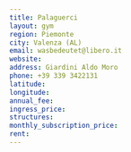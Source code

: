 ```yaml
---
title: Palaguerci
layout: gym
region: Piemonte
city: Valenza (AL)
email: wasbedeutet@libero.it
website: 
address: Giardini Aldo Moro
phone: +39 339 3422131
latitude: 
longitude: 
annual_fee: 
ingress_price: 
structures: 
monthly_subscription_price: 
rent: 
---
```


